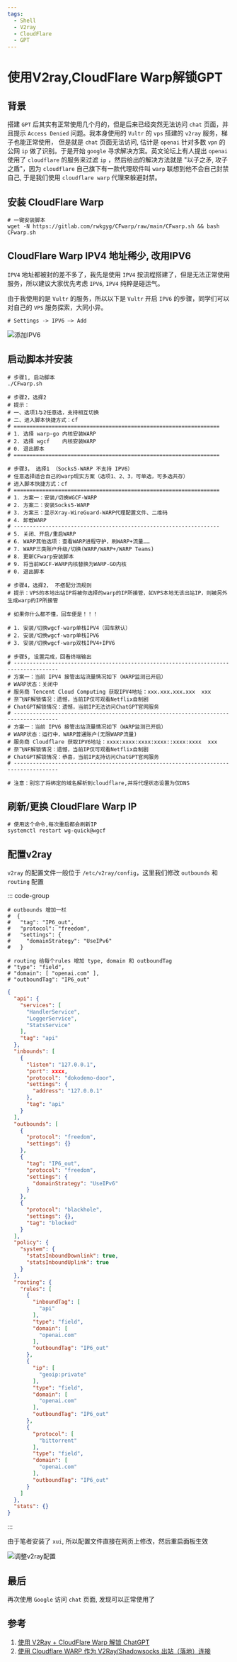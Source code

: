 ```yaml
---
tags:
  - Shell
  - V2ray
  - CloudFlare
  - GPT
---
```

# 使用V2ray,CloudFlare Warp解锁GPT

## 背景
搭建 `GPT` 后其实有正常使用几个月的，但是后来已经突然无法访问 `chat` 页面，并且提示 `Access Denied` 问题。我本身使用的 `Vultr` 的 `vps` 搭建的 `v2ray` 服务，梯子也能正常使用， 但是就是 `chat` 页面无法访问, 估计是 `openai` 针对多数 `vpn` 的公网 `ip` 做了识别。于是开始 `google` 寻求解决方案。英文论坛上有人提出 `openai` 使用了 `cloudflare` 的服务来过滤 `ip` ，然后给出的解决方法就是 "以子之矛, 攻子之盾"，因为 `cloudflare` 自己旗下有一款代理软件叫 `warp` 联想到他不会自己封禁自己, 于是我们使用 `cloudflare warp` 代理来躲避封禁。

## 安装 CloudFlare Warp
```shell
# 一键安装脚本
wget -N https://gitlab.com/rwkgyg/CFwarp/raw/main/CFwarp.sh && bash CFwarp.sh
```

## CloudFlare Warp IPV4 地址稀少, 改用IPV6
`IPV4` 地址都被封的差不多了，我先是使用 `IPV4` 按流程搭建了，但是无法正常使用服务，所以建议大家优先考虑 `IPV6`, `IPV4` 纯粹是碰运气。

由于我使用的是 `Vultr` 的服务，所以以下是 `Vultr` 开启 `IPV6` 的步骤，同学们可以对自己的 `VPS` 服务探索，大同小异。

```shell
# Settings -> IPV6 —> Add
```
![添加IPV6](/Images/Shell/%E4%BD%BF%E7%94%A8V2ray%2CCloudFlare-Warp%E8%A7%A3%E9%94%81GPT/vultr_step_1.png '添加IPV6')

## 启动脚本并安装
```shell
# 步骤1, 启动脚本
./CFwarp.sh

# 步骤2，选择2
# 提示：
# 一、选项1与2任意选，支持相互切换
# 二、进入脚本快捷方式：cf
# =================================================================
# 1. 选择 warp-go 内核安装WARP
# 2. 选择 wgcf    内核安装WARP
# 0. 退出脚本
# =================================================================

# 步骤3， 选择1 （Socks5-WARP 不支持 IPV6）
# 任意选择适合自己的warp现实方案（选项1、2、3，可单选，可多选共存）
# 进入脚本快捷方式：cf
# =================================================================
# 1. 方案一：安装/切换WGCF-WARP
# 2. 方案二：安装Socks5-WARP
# 3. 方案三：显示Xray-WireGuard-WARP代理配置文件、二维码
# 4. 卸载WARP
# -----------------------------------------------------------------
# 5. 关闭、开启/重启WARP
# 6. WARP其他选项：查看WARP进程守护，刷WARP+流量……
# 7. WARP三类账户升级/切换(WARP/WARP+/WARP Teams)
# 8. 更新CFwarp安装脚本
# 9. 将当前WGCF-WARP内核替换为WARP-GO内核
# 0. 退出脚本

# 步骤4，选择2， 不搭配分流规则
# 提示：VPS的本地出站IP将被你选择的warp的IP所接管，如VPS本地无该出站IP，则被另外生成warp的IP所接管

# 如果你什么都不懂，回车便是！！！

# 1. 安装/切换wgcf-warp单栈IPV4（回车默认）
# 2. 安装/切换wgcf-warp单栈IPV6
# 3. 安装/切换wgcf-warp双栈IPV4+IPV6

# 步骤5, 设置完成，回看终端输出
# ------------------------------------------------------------------------------------
# 方案一：当前 IPV4 接管出站流量情况如下（WARP监测已开启）
# WARP状态：关闭中
# 服务商 Tencent Cloud Computing 获取IPV4地址：xxx.xxx.xxx.xxx  xxx
# 奈飞NF解锁情况：遗憾，当前IP仅可观看Netflix自制剧
# ChatGPT解锁情况：遗憾，当前IP无法访问ChatGPT官网服务
# ------------------------------------------------------------------------------------
# 方案一：当前 IPV6 接管出站流量情况如下（WARP监测已开启）
# WARP状态：运行中，WARP普通账户(无限WARP流量)
# 服务商 Cloudflare 获取IPV6地址：xxxx:xxxx:xxxx:xxxx::xxxx:xxxx  xxx
# 奈飞NF解锁情况：遗憾，当前IP仅可观看Netflix自制剧
# ChatGPT解锁情况：恭喜，当前IP支持访问ChatGPT官网服务
# ------------------------------------------------------------------------------------

# 注意：别忘了将绑定的域名解析到cloudflare,并将代理状态设置为仅DNS
```

## 刷新/更换 CloudFlare Warp IP
```shell
# 使用这个命令,每次重启都会刷新IP
systemctl restart wg-quick@wgcf
```

## 配置v2ray
`v2ray` 的配置文件一般位于 `/etc/v2ray/config`，这里我们修改 `outbounds` 和 `routing` 配置

::: code-group
```shell [v2ray.part.json]
# outbounds 增加一栏
#  {
#   "tag": "IP6_out",
#   "protocol": "freedom",
#   "settings": {
#     "domainStrategy": "UseIPv6"
#   }

# routing 给每个rules 增加 type, domain 和 outboundTag
# "type": "field",
# "domain": [ "openai.com" ],
# "outboundTag": "IP6_out"
```
```json [v2ray.json]
{
  "api": {
    "services": [
      "HandlerService",
      "LoggerService",
      "StatsService"
    ],
    "tag": "api"
  },
  "inbounds": [
    {
      "listen": "127.0.0.1",
      "port": xxxx,
      "protocol": "dokodemo-door",
      "settings": {
        "address": "127.0.0.1"
      },
      "tag": "api"
    }
  ],
  "outbounds": [
    {
      "protocol": "freedom",
      "settings": {}
    },
    {
      "tag": "IP6_out",
      "protocol": "freedom",
      "settings": {
        "domainStrategy": "UseIPv6"
      }
    },
    {
      "protocol": "blackhole",
      "settings": {},
      "tag": "blocked"
    }
  ],
  "policy": {
    "system": {
      "statsInboundDownlink": true,
      "statsInboundUplink": true
    }
  },
  "routing": {
    "rules": [
      {
        "inboundTag": [
          "api"
        ],
        "type": "field",
        "domain": [
          "openai.com"
        ],
        "outboundTag": "IP6_out"
      },
      {
        "ip": [
          "geoip:private"
        ],
        "type": "field",
        "domain": [
          "openai.com"
        ],
        "outboundTag": "IP6_out"
      },
      {
        "protocol": [
          "bittorrent"
        ],
        "type": "field",
        "domain": [
          "openai.com"
        ],
        "outboundTag": "IP6_out"
      }
    ]
  },
  "stats": {}
}
```
:::

由于笔者安装了 `xui`, 所以配置文件直接在网页上修改，然后重启面板生效

![调整v2ray配置](/Images/Shell/%E4%BD%BF%E7%94%A8V2ray%2CCloudFlare-Warp%E8%A7%A3%E9%94%81GPT/xui_step1.png '调整v2ray配置')

## 最后
再次使用 `Google` 访问 `chat` 页面, 发现可以正常使用了

## 参考
1. [使用 V2Ray + CloudFlare Warp 解锁 ChatGPT](https://powerfulyang.com/post/136)
1. [使用 Cloudflare WARP 作为 V2Ray/Shadowsocks 出站（落地）连接](https://iecho.cc/2023/03/27/apply-cloudflare-warp-for-v2ray-shadowsocks-outbound-connections/)